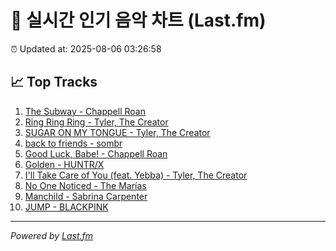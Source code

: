 # 🎵 실시간 인기 음악 차트 (Last.fm)

⏰ Updated at: 2025-08-06 03:26:58

## 📈 Top Tracks

1. [The Subway - Chappell Roan](https://www.last.fm/music/Chappell+Roan/_/The+Subway)
2. [Ring Ring Ring - Tyler, The Creator](https://www.last.fm/music/Tyler,+The+Creator/_/Ring+Ring+Ring)
3. [SUGAR ON MY TONGUE - Tyler, The Creator](https://www.last.fm/music/Tyler,+The+Creator/_/SUGAR+ON+MY+TONGUE)
4. [back to friends - sombr](https://www.last.fm/music/sombr/_/back+to+friends)
5. [Good Luck, Babe! - Chappell Roan](https://www.last.fm/music/Chappell+Roan/_/Good+Luck,+Babe%21)
6. [Golden - HUNTR/X](https://www.last.fm/music/HUNTR%2FX/_/Golden)
7. [I'll Take Care of You (feat. Yebba) - Tyler, The Creator](https://www.last.fm/music/Tyler,+The+Creator/_/I%27ll+Take+Care+of+You+(feat.+Yebba))
8. [No One Noticed - The Marías](https://www.last.fm/music/The+Mar%C3%ADas/_/No+One+Noticed)
9. [Manchild - Sabrina Carpenter](https://www.last.fm/music/Sabrina+Carpenter/_/Manchild)
10. [JUMP - BLACKPINK](https://www.last.fm/music/BLACKPINK/_/JUMP)

---
*Powered by [Last.fm](https://www.last.fm)*
